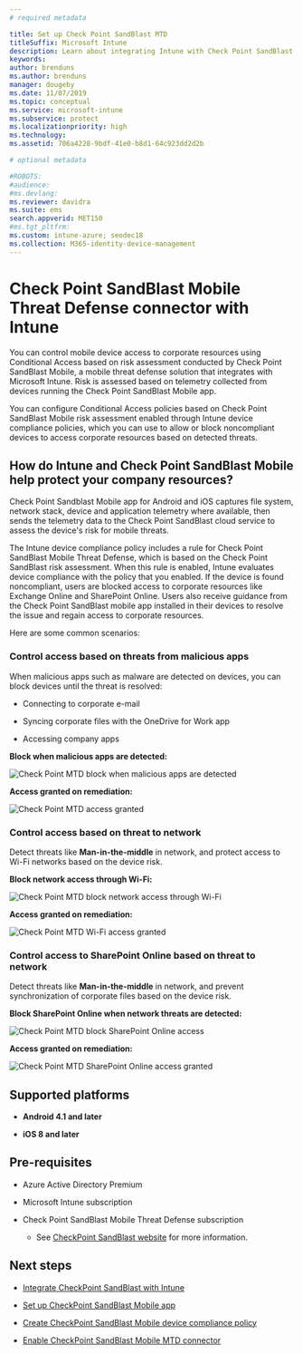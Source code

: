 ```yaml
---
# required metadata

title: Set up Check Point SandBlast MTD
titleSuffix: Microsoft Intune
description: Learn about integrating Intune with Check Point SandBlast Mobile Threat Defense to control mobile device access to your corporate resources.
keywords:
author: brenduns
ms.author: brenduns
manager: dougeby
ms.date: 11/07/2019
ms.topic: conceptual
ms.service: microsoft-intune
ms.subservice: protect
ms.localizationpriority: high
ms.technology:
ms.assetid: 706a4228-9bdf-41e0-b8d1-64c923dd2d2b

# optional metadata

#ROBOTS:
#audience:
#ms.devlang:
ms.reviewer: davidra
ms.suite: ems
search.appverid: MET150
#ms.tgt_pltfrm:
ms.custom: intune-azure; seodec18
ms.collection: M365-identity-device-management
---
```


# Check Point SandBlast Mobile Threat Defense connector with Intune

You can control mobile device access to corporate resources using Conditional Access based on risk assessment conducted by Check Point SandBlast Mobile, a mobile threat defense solution that integrates with Microsoft Intune. Risk is assessed based on telemetry collected from devices running the Check Point SandBlast Mobile app.

You can configure Conditional Access policies based on Check Point SandBlast Mobile risk assessment enabled through Intune device compliance policies, which you can use to allow or block noncompliant devices to access corporate resources based on detected threats.

## How do Intune and Check Point SandBlast Mobile help protect your company resources?

Check Point Sandblast Mobile app for Android and iOS captures file system, network stack, device and application telemetry where available, then sends the telemetry data to the Check Point SandBlast cloud service to assess the device's risk for mobile threats.

The Intune device compliance policy includes a rule for Check Point SandBlast Mobile Threat Defense, which is based on the Check Point SandBlast risk assessment. When this rule is enabled, Intune evaluates device compliance with the policy that you enabled. If the device is found noncompliant, users are blocked access to corporate resources like Exchange Online and SharePoint Online. Users also receive guidance from the Check Point SandBlast mobile app installed in their devices to resolve the issue and regain access to corporate resources.

Here are some common scenarios:

### Control access based on threats from malicious apps

When malicious apps such as malware are detected on devices, you can block devices until the threat is resolved:

- Connecting to corporate e-mail

- Syncing corporate files with the OneDrive for Work app

- Accessing company apps

**Block when malicious apps are detected:**

![Check Point MTD block when malicious apps are detected](./media/checkpoint-sandblast-mobile-mobile-threat-defense-connector/checkpoint-MTD-2.PNG)

**Access granted on remediation:**

![Check Point MTD access granted](./media/checkpoint-sandblast-mobile-mobile-threat-defense-connector/checkpoint-MTD-3.PNG)

### Control access based on threat to network

Detect threats like **Man-in-the-middle** in network, and protect access to Wi-Fi networks based on the device risk.

**Block network access through Wi-Fi:**

![Check Point MTD block network access through Wi-Fi](./media/checkpoint-sandblast-mobile-mobile-threat-defense-connector/checkpoint-MTD-4.PNG)

**Access granted on remediation:**

![Check Point MTD Wi-Fi access granted](./media/checkpoint-sandblast-mobile-mobile-threat-defense-connector/checkpoint-MTD-5.PNG)

### Control access to SharePoint Online based on threat to network

Detect threats like **Man-in-the-middle** in network, and prevent synchronization of corporate files based on the device risk.

**Block SharePoint Online when network threats are detected:**

![Check Point MTD block SharePoint Online access](./media/checkpoint-sandblast-mobile-mobile-threat-defense-connector/checkpoint-MTD-6.PNG)

**Access granted on remediation:**

![Check Point MTD SharePoint Online access granted](./media/checkpoint-sandblast-mobile-mobile-threat-defense-connector/checkpoint-MTD-7.PNG)

## Supported platforms

- **Android 4.1 and later**

- **iOS 8 and later**

## Pre-requisites

- Azure Active Directory Premium

- Microsoft Intune subscription

- Check Point SandBlast Mobile Threat Defense subscription
  - See [CheckPoint SandBlast website](https://www.checkpoint.com/) for more information.

## Next steps

- [Integrate CheckPoint SandBlast with Intune](checkpoint-sandblast-mobile-mtd-connector-integration.md)

- [Set up CheckPoint SandBlast Mobile app](mtd-apps-ios-app-configuration-policy-add-assign.md)

- [Create CheckPoint SandBlast Mobile device compliance policy](mtd-device-compliance-policy-create.md)

- [Enable CheckPoint SandBlast Mobile MTD connector](mtd-connector-enable.md)
